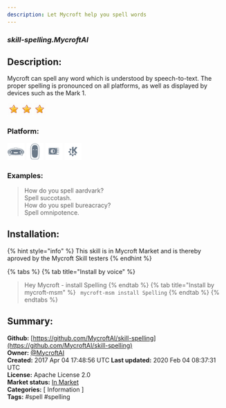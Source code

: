 ```yaml
---
description: Let Mycroft help you spell words
---
```


### _skill-spelling.MycroftAI_  
## Description:  
Mycroft can spell any word which is understood by speech-to-text.  The proper spelling is pronounced on all platforms, as well as displayed by devices such as the Mark 1.  
  
![](../.gitbook/assets/star.png)![](../.gitbook/assets/star.png)![](../.gitbook/assets/star.png)  
  
### Platform:  
 ![Mark I](../.gitbook/assets/mark-1-icon.png)  ![Mark II](../.gitbook/assets/mark-2-icon.png)  ![Picroft](../.gitbook/assets/picroft-icon.png)  ![plasmoid](../.gitbook/assets/kde.png)   
### Examples:  
> How do you spell aardvark?  
> Spell succotash.  
> How do you spell bureacracy?  
> Spell omnipotence.  
  
## Installation:  
{% hint style="info" %}
This skill is in Mycroft Market and is thereby aproved by the Mycroft Skill testers
{% endhint %}
    
{% tabs %}
{% tab title="Install by voice" %}
> Hey Mycroft - install Spelling
{% endtab %}
  {% tab title="Install by mycroft-msm" %}
``` mycroft-msm install Spelling```
{% endtab %}
  {% endtabs %}
    
## Summary:  
**Github:** [https://github.com/MycroftAI/skill-spelling](https://github.com/MycroftAI/skill-spelling)  
**Owner:** [@MycroftAI](https://github.com/MycroftAI)  
**Created:** 2017 Apr 04 17:48:56 UTC  **Last updated:** 2020 Feb 04 08:37:31 UTC  
**License:** Apache License 2.0  
**Market status:** [In Market](https://market.mycroft.ai/skill/mycroft-spelling)  
**Categories:** [ Information ]   
**Tags:** \#spell \#spelling   
